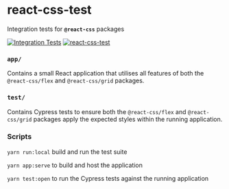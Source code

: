 # react-css-test

Integration tests for **`@react-css`** packages

[![Integration Tests](https://github.com/bikk-uk/react-css-test/actions/workflows/integration-tests.yml/badge.svg?branch=main)](https://github.com/bikk-uk/react-css-test/actions/workflows/integration-tests.yml)
[![react-css-test](https://img.shields.io/endpoint?url=https://dashboard.cypress.io/badge/detailed/hksco8&style=flat&logo=cypress)](https://dashboard.cypress.io/projects/hksco8/runs)

### `app/`

Contains a small React application that utilises all features of both the `@react-css/flex` and `@react-css/grid` packages.

### `test/`

Contains Cypress tests to ensure both the `@react-css/flex` and `@react-css/grid` packages apply the expected styles within the running application.

### Scripts

`yarn run:local` build and run the test suite

`yarn app:serve` to build and host the application

`yarn test:open` to run the Cypress tests against the running application
